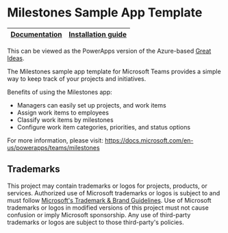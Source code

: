 # Milestones Sample App Template

| [Documentation](Documentation/README.md) | [Installation guide](https://github.com/microsoft/teams-powerapps-app-templates/blob/main/INSTALLATION.md)
| ---- | ---- |

This can be viewed as the PowerApps version of the Azure-based [Great Ideas](https://github.com/OfficeDev/microsoft-teams-apps-greatideas).

The Milestones sample app template for Microsoft Teams provides a simple way to keep track of your projects and initiatives.

Benefits of using the Milestones app:

- Managers can easily set up projects, and work items
- Assign work items to employees
- Classify work items by milestones
- Configure work item categories, priorities, and status options

For more information, please visit: https://docs.microsoft.com/en-us/powerapps/teams/milestones

## Trademarks

This project may contain trademarks or logos for projects, products, or services. Authorized use of Microsoft 
trademarks or logos is subject to and must follow 
[Microsoft's Trademark & Brand Guidelines](https://www.microsoft.com/en-us/legal/intellectualproperty/trademarks/usage/general).
Use of Microsoft trademarks or logos in modified versions of this project must not cause confusion or imply Microsoft sponsorship.
Any use of third-party trademarks or logos are subject to those third-party's policies.
